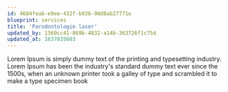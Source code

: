 ```yaml
---
id: 4684feab-e9ee-432f-b936-90d8ab27771e
blueprint: services
title: 'Parodontologie laser'
updated_by: 1360cc41-869b-4832-a14b-363726f1c75d
updated_at: 1637835603
---
```

Lorem Ipsum is simply dummy text of the printing and typesetting industry. Lorem Ipsum has been the industry's standard dummy text ever since the 1500s, when an unknown printer took a galley of type and scrambled it to make a type specimen book
